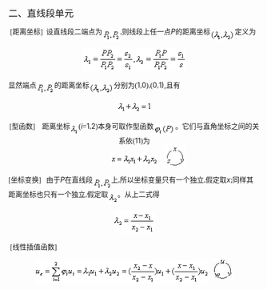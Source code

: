 <div class=Section1>
<p class=MsoNormal><span lang=ZH-CN style='font-size:14.0pt;font-family:宋体_GB2312'>二、直线段单元</span></p>
<p class=MsoNormal><span lang=EN-US style='font-family:宋体_GB2312'>&nbsp;[</span><span
lang=ZH-CN style='font-family:宋体_GB2312'>距离坐标</span><span lang=EN-US
style='font-family:宋体_GB2312'>]&nbsp; </span><span lang=ZH-CN style='font-family:
宋体_GB2312'>设直线段二端点为</span><sub><span lang=EN-US style='font-family:宋体_GB2312'><img
width=36 height=23 src="res/17e9d95da129bdd93c34fb6cc6aaaa52_5925_files/image002.gif"
u1:shapes="_x0000_i1025" align=absmiddle></span></sub><span lang=EN-US
style='font-family:宋体_GB2312'>,</span><span lang=ZH-CN style='font-family:宋体_GB2312'>则线段上任一点</span><i><span
lang=EN-US>P</span></i><span lang=ZH-CN style='font-family:宋体_GB2312'>的距离坐标</span><sub><span
lang=EN-US style='font-family:宋体_GB2312'><img width=49 height=23
src="res/17e9d95da129bdd93c34fb6cc6aaaa52_5925_files/image004.gif" u1:shapes="_x0000_i1026"
align=absmiddle></span></sub><span lang=ZH-CN style='font-family:宋体_GB2312'>定义为</span></p>
<p class=MsoNormal align=center style='text-align:center'><sub><span
lang=EN-US style='font-family:宋体_GB2312'><img width=207 height=47
src="res/17e9d95da129bdd93c34fb6cc6aaaa52_5925_files/image006.gif" u1:shapes="_x0000_i1027"></span></sub></p>
<p class=MsoNormal><span lang=ZH-CN style='font-family:宋体_GB2312'>显然端点</span><sub><span
lang=EN-US style='font-family:宋体_GB2312'><img width=36 height=23
src="res/17e9d95da129bdd93c34fb6cc6aaaa52_5925_files/image007.gif" u1:shapes="_x0000_i1028"
align=absmiddle></span></sub><span lang=ZH-CN style='font-family:宋体_GB2312'>的距离坐标</span><sub><span
lang=EN-US style='font-family:宋体_GB2312'><img width=49 height=23
src="res/17e9d95da129bdd93c34fb6cc6aaaa52_5925_files/image008.gif" u1:shapes="_x0000_i1029"
align=absmiddle></span></sub><span lang=ZH-CN style='font-family:宋体_GB2312'>分别为</span><span
lang=EN-US style='font-family:宋体_GB2312'>(</span><span lang=EN-US>1</span><span
lang=EN-US style='font-family:宋体_GB2312'>,</span><span lang=EN-US>0</span><span
lang=EN-US style='font-family:宋体_GB2312'>),(</span><span lang=EN-US>0</span><span
lang=EN-US style='font-family:宋体_GB2312'>,</span><span lang=EN-US>1),</span><span
lang=ZH-CN style='font-family:宋体_GB2312'>且有</span></p>
<p class=MsoNormal align=center style='text-align:center'><sub><span
lang=EN-US style='font-family:宋体_GB2312'><img width=69 height=23
src="res/17e9d95da129bdd93c34fb6cc6aaaa52_5925_files/image010.gif" u1:shapes="_x0000_i1030"></span></sub></p>
<p class=MsoNormal align=center style='text-align:center'><span lang=EN-US
style='font-family:宋体_GB2312'>[</span><span lang=ZH-CN style='font-family:宋体_GB2312'>型函数</span><span
lang=EN-US style='font-family:宋体_GB2312'>]&nbsp;&nbsp;&nbsp; </span><span
lang=ZH-CN style='font-family:宋体_GB2312'>距离坐标</span><sub><span lang=EN-US
style='font-family:宋体_GB2312'><img width=17 height=24
src="res/17e9d95da129bdd93c34fb6cc6aaaa52_5925_files/image012.gif" u1:shapes="_x0000_i1031"
align=absmiddle></span></sub><span lang=EN-US style='font-family:宋体_GB2312'>(</span><i><span
lang=EN-US>i</span></i><span lang=EN-US style='font-family:宋体_GB2312'>=</span><span
lang=EN-US>1</span><span lang=EN-US style='font-family:宋体_GB2312'>,</span><span
lang=EN-US>2</span><span lang=EN-US style='font-family:宋体_GB2312'>)</span><span
lang=ZH-CN style='font-family:宋体_GB2312'>本身可取作型函数</span><sub><span lang=EN-US
style='font-family:宋体_GB2312'><img width=43 height=24
src="res/17e9d95da129bdd93c34fb6cc6aaaa52_5925_files/image014.gif" u1:shapes="_x0000_i1032"
align=absmiddle></span></sub><span lang=ZH-CN style='font-family:宋体_GB2312'>。它们与直角坐标之间的关系依</span><span
lang=EN-US style='font-family:宋体_GB2312'>(</span><span lang=EN-US>11</span><span
lang=EN-US style='font-family:宋体_GB2312'>)</span><span lang=ZH-CN
style='font-family:宋体_GB2312'>为</span><span lang=EN-US style='font-family:宋体_GB2312'>
<br>
&nbsp;&nbsp;&nbsp;&nbsp;&nbsp;&nbsp;&nbsp;&nbsp;&nbsp;&nbsp;&nbsp;&nbsp;&nbsp;&nbsp;&nbsp;
<sub><img width=96 height=23
src="res/17e9d95da129bdd93c34fb6cc6aaaa52_5925_files/image016.gif" u1:shapes="_x0000_i1033"
align=absmiddle></sub>&nbsp;&nbsp;&nbsp;</span><span lang=EN-US><img width=45
height=44 src="res/17e9d95da129bdd93c34fb6cc6aaaa52_5925_files/image018.jpg"
u1:shapes="_x0000_i1034" align=absmiddle></span></p>
<p class=MsoNormal><span lang=EN-US style='font-family:宋体_GB2312'>[</span><span
lang=ZH-CN style='font-family:宋体_GB2312'>坐标变换</span><span lang=EN-US
style='font-family:宋体_GB2312'>]&nbsp;&nbsp; </span><span lang=ZH-CN
style='font-family:宋体_GB2312'>由于</span><i><span lang=EN-US>P</span></i><span
lang=ZH-CN style='font-family:宋体_GB2312'>在直线段</span><sub><span lang=EN-US
style='font-family:宋体_GB2312'><img width=37 height=23
src="res/17e9d95da129bdd93c34fb6cc6aaaa52_5925_files/image020.gif" u1:shapes="_x0000_i1035"
align=absmiddle></span></sub><span lang=ZH-CN style='font-family:宋体_GB2312'>上</span><span
lang=EN-US style='font-family:宋体_GB2312'>,</span><span lang=ZH-CN
style='font-family:宋体_GB2312'>所以坐标变量只有一个独立</span><span lang=EN-US
style='font-family:宋体_GB2312'>,</span><span lang=ZH-CN style='font-family:宋体_GB2312'>假定取</span><i><span
lang=EN-US>x</span></i><span lang=EN-US style='font-family:宋体_GB2312'>;</span><span
lang=ZH-CN style='font-family:宋体_GB2312'>同样其距离坐标也只有一个独立</span><span lang=EN-US
style='font-family:宋体_GB2312'>,</span><span lang=ZH-CN style='font-family:宋体_GB2312'>假定取</span><sub><span
lang=EN-US style='font-family:宋体_GB2312'><img width=19 height=23
src="res/17e9d95da129bdd93c34fb6cc6aaaa52_5925_files/image022.gif" u1:shapes="_x0000_i1036"
align=absmiddle></span></sub><span lang=ZH-CN style='font-family:宋体_GB2312'>。从上二式得</span></p>
<p class=MsoNormal align=center style='text-align:center'><sub><span
lang=EN-US style='font-family:宋体_GB2312'><img width=84 height=45
src="res/17e9d95da129bdd93c34fb6cc6aaaa52_5925_files/image024.gif" u1:shapes="_x0000_i1037"></span></sub></p>
<p class=MsoNormal><span lang=EN-US style='font-family:宋体_GB2312'>&nbsp;[</span><span
lang=ZH-CN style='font-family:宋体_GB2312'>线性插值函数</span><span lang=EN-US
style='font-family:宋体_GB2312'>]</span></p>
<p class=MsoNormal align=center style='text-align:center'><sub><span
lang=EN-US style='font-family:宋体_GB2312'><img width=348 height=47
src="res/17e9d95da129bdd93c34fb6cc6aaaa52_5925_files/image026.gif" u1:shapes="_x0000_i1051"
align=absmiddle></span></sub><span lang=EN-US style='font-family:宋体_GB2312'>&nbsp; </span><span
lang=EN-US><img width=43 height=44
src="res/17e9d95da129bdd93c34fb6cc6aaaa52_5925_files/image028.jpg" u1:shapes="_x0000_i1052"
align=absmiddle></span></p>
</div>
